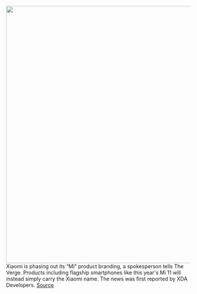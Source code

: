 <img src='https://cdn.vox-cdn.com/thumbor/xoJpIfDbLxEvGK-9JSQ6sxqOWQg=/0x0:2040x1360/1200x800/filters:focal(857x517:1183x843)/cdn.vox-cdn.com/uploads/chorus_image/image/69767366/DSCF5652.0.jpg' width='700px' /><br/>
Xiaomi is phasing out its “Mi” product branding, a spokesperson tells The Verge. Products including flagship smartphones like this year's Mi 11 will instead simply carry the Xiaomi name. The news was first reported by XDA Developers.
<a href='https://www.theverge.com/2021/8/24/22639020/xiaomi-mi-brand-ending-mix-4-confirmed'> Source <a/>